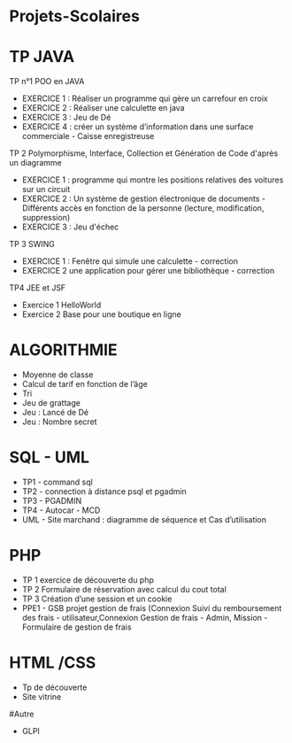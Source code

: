 # Projets-Scolaires
# TP JAVA 
TP n°1 POO en JAVA
- EXERCICE 1 : Réaliser un programme qui gère un carrefour en croix
- EXERCICE 2 : Réaliser une calculette en java
- EXERCICE 3 : Jeu de Dé
- EXERCICE 4 : créer un système d’information dans une surface commerciale - Caisse enregistreuse

TP 2 Polymorphisme, Interface, Collection et Génération de Code d'après un diagramme

- EXERCICE 1 : programme qui montre les positions relatives des voitures sur un circuit
- EXERCICE 2 : Un système de gestion électronique de documents - Différents accès en fonction de la personne (lecture, modification, suppression)
- EXERCICE 3 : Jeu d'échec

TP 3 SWING
- EXERCICE 1 : Fenêtre qui simule une calculette - correction
- EXERCICE 2 une application pour gérer une bibliothèque - correction 

TP4 JEE et JSF
- Exercice 1 HelloWorld
- Exercice 2 Base pour une boutique en ligne

# ALGORITHMIE

- Moyenne de classe
- Calcul de tarif en fonction de l’âge
- Tri 
- Jeu de grattage 
- Jeu : Lancé de Dé
- Jeu : Nombre secret 


# SQL - UML
- TP1 - command sql 
- TP2 - connection à distance psql et pgadmin 
- TP3 - PGADMIN 
- TP4 -  Autocar - MCD 
- UML - Site marchand : diagramme de séquence et Cas d’utilisation

# PHP 
- TP 1 exercice de découverte du php
- TP 2 Formulaire de réservation avec calcul du cout total
- TP 3 Création d’une session et un cookie
- PPE1 - GSB projet gestion de frais 
(Connexion Suivi du remboursement des frais -  utilisateur,Connexion Gestion de frais  - Admin, Mission - Formulaire de gestion de frais

# HTML /CSS 
- Tp de découverte 
- Site vitrine 

#Autre
- GLPI



